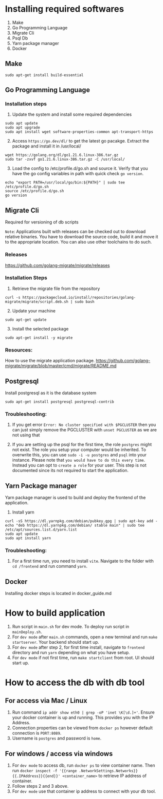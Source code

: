 
# Installing required softwares

1. Make
2. Go Programming Language
3. Migrate Cli
4. Psql Db
5. Yarn package manager
6. Docker

## Make

```
sudo apt-get install build-essential
```

## Go Programming Language

### Installation steps

1. Update the system and install some required dependencies

```
sudo apt update
sudo apt upgrade
sudo apt install wget software-properties-common apt-transport-https

```

2. Access `https://go.dev/dl/` to get the latest go pacakge. Extract the package and install it in /usr/local/

```
wget https://golang.org/dl/go1.21.6.linux-386.tar.gz
sudo tar -zxvf go1.21.6.linux-386.tar.gz -C /usr/local/
```

3. Load the config to /etc/profile.d/go.sh and source it. Verify that you have the go config variables in path with quick check `go version`.

```
echo "export PATH=/usr/local/go/bin:${PATH}" | sudo tee /etc/profile.d/go.sh
source /etc/profile.d/go.sh
go version
```

## Migrate Cli

Required for versioning of db scripts

`Note`: Applications built with releases can be checked out to download relative binaries. You have to download the source code, build it and move it to the appropriate location. You can also use other toolchains to do such.

### Releases
https://github.com/golang-migrate/migrate/releases

### Installation Steps

1. Retrieve the migrate file from the repository

```
curl -s https://packagecloud.io/install/repositories/golang-migrate/migrate/script.deb.sh | sudo bash
```

2. Update your machine

```
sudo apt-get update
```

3. Install the selected package

```
sudo apt-get install -y migrate
```

### Resources:

How to use the migrate application package. https://github.com/golang-migrate/migrate/blob/master/cmd/migrate/README.md


## Postgresql

Install postgresql as it is the database system

```
sudo apt-get install postgresql postgresql-contrib
```

### Troubleshooting:

1. If you get error `Error: No cluster specified with $PGCLUSTER` then you can just simply remove the PGCLUSTER with `unset PGCLUSTER` as we are not using that

2. If you are setting up the psql for the first time, the role `postgres` might not exist. The role you setup your computer would be inherited. To overwrite this, you can use `sudo -i -u postgres` and `psql` into your instance. Please note that `you would have to do this every time`. Instead you can opt to `create a role` for your user. This step is not documented since its not required to start the application.


## Yarn Package manager
Yarn package manager is used to build and deploy the frontend of the application.

1. Install yarn

```
curl -sS https://dl.yarnpkg.com/debian/pubkey.gpg | sudo apt-key add -
echo "deb https://dl.yarnpkg.com/debian/ stable main" | sudo tee /etc/apt/sources.list.d/yarn.list
sudo apt update
sudo apt install yarn

```

### Troubleshooting:

1. For a first time run, you need to install `vite`. Navigate to the folder with `cd /frontend` and run command `yarn`. 

## Docker
Installing docker steps is located in docker_guide.md


# How to build application

1. Run script in `main.sh` for dev mode. To deploy run script in `mainDeploy.sh`. 
2. For `dev mode` after `main.sh` commands, open a new terminal and run `make startserver`. Your backend should start up.
3. For `dev mode` after step 2, for first time install, navigate to `frontend` directory and run `yarn` depending on what you have setup.
4. For `dev mode` if not first time, run `make startclient` from root. UI should start up.

# How to access the db with db tool

## For access via Mac / Linux

1. Run command `ip addr show eth0 | grep -oP 'inet \K[\d.]+'`. Ensure your docker container is up and running. This provides you with the IP Address.
2. Connection properties can be viewed from `docker ps` however default connection is `PORT:8089`.
3. Username is `postgres` and password is `home`.

## For windows / access via windows

1. For `dev mode` to access db, run `docker ps` to view container name. Then run `docker inspect -f '{{range .NetworkSettings.Networks}}{{.IPAddress}}{{end}}' <container_name>` to retrieve IP address of container.
2. Follow steps 2 and 3 above.
3. For `dev mode` use that container ip address to connect with your db tool.

